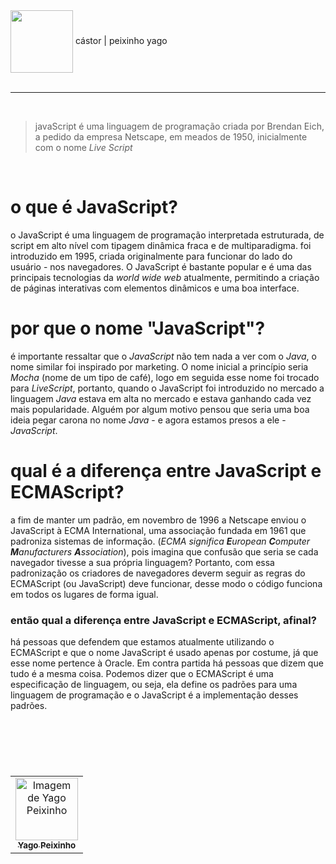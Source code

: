 <div class="header">
    <img align="center" src="https://upload.wikimedia.org/wikipedia/commons/thumb/9/99/Unofficial_JavaScript_logo_2.svg/640px-Unofficial_JavaScript_logo_2.svg.png" width="100"/> cástor | peixinho yago
</div>
<br>

---

<br>

> javaScript é uma linguagem de programação criada por Brendan Eich, a pedido da empresa Netscape, em meados de 1950, inicialmente com o nome _Live Script_

<br> 

# o que é JavaScript?

o JavaScript é uma linguagem de programação interpretada estruturada, de script em alto nível com tipagem dinâmica fraca e de multiparadigma. foi introduzido em 1995, criada originalmente para funcionar do lado do usuário - nos navegadores. O JavaScript é bastante popular e é uma das principais tecnologias da _world wide web_ atualmente, permitindo a criação de páginas interativas com elementos dinâmicos e uma boa interface.

# por que o nome "JavaScript"?

é importante ressaltar que o _JavaScript_ não tem nada a ver com o _Java_, o nome similar foi inspirado por marketing. O nome inicial a princípio seria _Mocha_ (nome de um tipo de café), logo em seguida esse nome foi trocado para _LiveScript_, portanto, quando o JavaScript foi introduzido no mercado a linguagem _Java_ estava em alta no mercado e estava ganhando cada vez mais popularidade. Alguém por algum motivo pensou que seria uma boa ideia pegar carona no nome _Java_ - e agora estamos presos a ele - _JavaScript_.

# qual é a diferença entre JavaScript e ECMAScript?

a fim de manter um padrão, em novembro de 1996 a Netscape enviou o JavaScript à ECMA International, uma associação fundada em 1961 que padroniza sistemas de informação. (_ECMA significa **E**uropean **C**omputer **M**anufacturers **A**ssociation_), pois imagina que confusão que seria se cada navegador tivesse a sua própria linguagem? Portanto, com essa padronização os criadores de navegadores deverm seguir as regras do ECMAScript (ou JavaScript) deve funcionar, desse modo o código funciona em todos os lugares de forma igual.

### então qual a diferença entre JavaScript e ECMAScript, afinal?

há pessoas que defendem que estamos atualmente utilizando o ECMAScript e que o nome JavaScript é usado apenas por costume, já que esse nome pertence à Oracle. Em contra partida há pessoas que dizem que tudo é a mesma coisa. Podemos dizer que o ECMAScript é uma especificação de linguagem, ou seja, ela define os padrões para uma linguagem de programação e o JavaScript é a implementação desses padrões.

<br>
<br>
<br>


# 

<div class="footer">
    <table align="center">
        <tr>
            <td align="center"> 
		        <a href="https://github.com/yagopeixinho">
			        <img src="https://avatars.githubusercontent.com/u/81770553?v=4" width="100px;" alt="Imagem de Yago Peixinho">    
<br>
		            <sub>
		                <b>Yago Peixinho </b>
		            </sub>
		        </a> 
	        </td> 
        </tr>
   </table>
</div>
